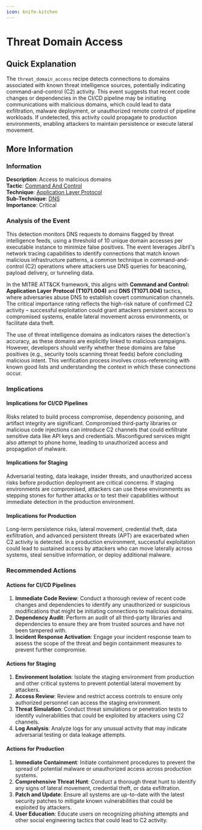 ```yaml
---
icon: knife-kitchen
---
```


# Threat Domain Access

## Quick Explanation

The `threat_domain_access` recipe detects connections to domains associated with known threat intelligence sources, potentially indicating command-and-control (C2) activity. This event suggests that recent code changes or dependencies in the CI/CD pipeline may be initiating communications with malicious domains, which could lead to data exfiltration, malware deployment, or unauthorized remote control of pipeline workloads. If undetected, this activity could propagate to production environments, enabling attackers to maintain persistence or execute lateral movement.

## More Information

### Information

**Description**: Access to malicious domains  
**Tactic**: [Command And Control](../../mitre/tactics/TA0011.md)  
**Technique**: [Application Layer Protocol](../../mitre/techniques/T1071.md)  
**Sub-Technique**: [DNS](../../mitre/techniques/T1071.004.md)  
**Importance**: Critical

### Analysis of the Event

This detection monitors DNS requests to domains flagged by threat intelligence feeds, using a threshold of 10 unique domain accesses per executable instance to minimize false positives. The event leverages Jibril's network tracing capabilities to identify connections that match known malicious infrastructure patterns, a common technique in command-and-control (C2) operations where attackers use DNS queries for beaconing, payload delivery, or tunneling data.

In the MITRE ATT\&CK framework, this aligns with **Command and Control: Application Layer** **Protocol (T1071.004)** and **DNS (T1071.004)** tactics, where adversaries abuse DNS to establish covert communication channels. The critical importance rating reflects the high-risk nature of confirmed C2 activity – successful exploitation could grant attackers persistent access to compromised systems, enable lateral movement across environments, or facilitate data theft.

The use of threat intelligence domains as indicators raises the detection's accuracy, as these domains are explicitly linked to malicious campaigns. However, developers should verify whether these domains are false positives (e.g., security tools scanning threat feeds) before concluding malicious intent. This verification process involves cross-referencing with known good lists and understanding the context in which these connections occur.

### Implications

#### Implications for CI/CD Pipelines

Risks related to build process compromise, dependency poisoning, and artifact integrity are significant. Compromised third-party libraries or malicious code injections can introduce C2 channels that could exfiltrate sensitive data like API keys and credentials. Misconfigured services might also attempt to phone home, leading to unauthorized access and propagation of malware.

#### Implications for Staging

Adversarial testing, data leakage, insider threats, and unauthorized access risks before production deployment are critical concerns. If staging environments are compromised, attackers can use these environments as stepping stones for further attacks or to test their capabilities without immediate detection in the production environment.

#### Implications for Production

Long-term persistence risks, lateral movement, credential theft, data exfiltration, and advanced persistent threats (APT) are exacerbated when C2 activity is detected. In a production environment, successful exploitation could lead to sustained access by attackers who can move laterally across systems, steal sensitive information, or deploy additional malware.

### Recommended Actions

#### Actions for CI/CD Pipelines

1. **Immediate Code Review**: Conduct a thorough review of recent code changes and dependencies to identify any unauthorized or suspicious modifications that might be initiating connections to malicious domains.
2. **Dependency Audit**: Perform an audit of all third-party libraries and dependencies to ensure they are from trusted sources and have not been tampered with.
3. **Incident Response Activation**: Engage your incident response team to assess the scope of the threat and begin containment measures to prevent further compromise.

#### Actions for Staging

1. **Environment Isolation**: Isolate the staging environment from production and other critical systems to prevent potential lateral movement by attackers.
2. **Access Review**: Review and restrict access controls to ensure only authorized personnel can access the staging environment.
3. **Threat Simulation**: Conduct threat simulations or penetration tests to identify vulnerabilities that could be exploited by attackers using C2 channels.
4. **Log Analysis**: Analyze logs for any unusual activity that may indicate adversarial testing or data leakage attempts.

#### Actions for Production

1. **Immediate Containment**: Initiate containment procedures to prevent the spread of potential malware or unauthorized access across production systems.
2. **Comprehensive Threat Hunt**: Conduct a thorough threat hunt to identify any signs of lateral movement, credential theft, or data exfiltration.
3. **Patch and Update**: Ensure all systems are up-to-date with the latest security patches to mitigate known vulnerabilities that could be exploited by attackers.
4. **User Education**: Educate users on recognizing phishing attempts and other social engineering tactics that could lead to C2 activity.
